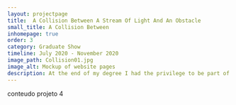 ```yaml
---
layout: projectpage
title:  A Collision Between A Stream Of Light And An Obstacle
small_title: A Collision Between
inhomepage: true
order: 3
category: Graduate Show
timeline: July 2020 - November 2020
image_path: Collision01.jpg
image_alt: Mockup of website pages
description: At the end of my degree I had the privilege to be part of the organising team for the 2020 Communication Design finalists show. The graduate show is the culmination of the work developed by the new graduates and aims to make known the projects developed in the last year of the degree.
---
```


conteudo projeto 4
